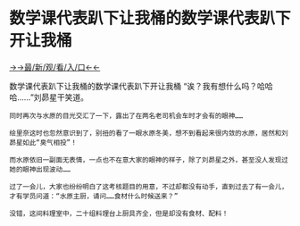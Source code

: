 # 数学课代表趴下让我桶的数学课代表趴下开让我桶

<a href="https://m8k3.cc">→→最/新/观/看/入/口←←</a>

数学课代表趴下让我桶的数学课代表趴下开让我桶
“诶？我有想什么吗？哈哈哈……”刘昴星干笑道。

    同时再次与水原的目光交汇了一下，露出了在两名老司机会车时才会有的眼神……

    绘里奈这时也忽然意识到了，别扭的看了一眼水原冬美，想不到看起来很内敛的水原，居然和刘昴星如此“臭气相投”！

    而水原依旧一副面无表情，一点也不在意大家的眼神的样子，除了刘昴星之外，甚至没人发现过她的眼神出现波动……

    过了一会儿，大家也纷纷明白了这考核题目的用意，不过却都没有动手，直到过去了有一会儿，才有学员问道：“水原主厨，请问……食材什么时候送来？”

    没错，这间料理室中，二十组料理台上厨具齐全，但是却没有食材、配料！
